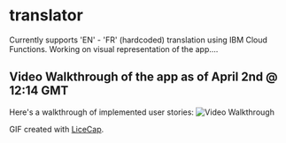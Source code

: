 # translator
Currently supports 'EN' - 'FR' (hardcoded) translation using IBM Cloud Functions. Working on visual representation of the app....


## Video Walkthrough of the app as of April 2nd @ 12:14 GMT



Here's a walkthrough of implemented user stories:
<img src= 'https://imgur.com/pFYYaJV' title='Video Walkthrough' width='' alt='Video Walkthrough' />

GIF created with [LiceCap](http://www.cockos.com/licecap/).
